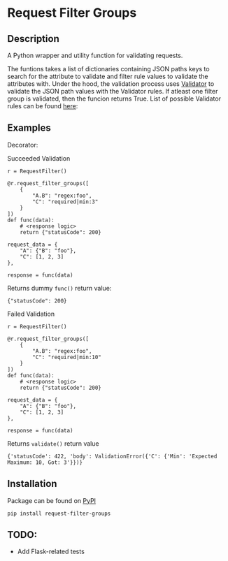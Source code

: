 # Request Filter Groups

## Description
A Python wrapper and utility function for validating requests. 

The funtions takes a list of dictionaries containing JSON paths keys to search for the attribute to validate and filter rule values to validate the attributes with. Under the hood, the validation process uses [Validator](https://github.com/CSenshi/Validator) to validate the JSON path values with the Validator rules. If atleast one filter group is validated, then the funcion returns True. List of possible Validator rules can be found [here](https://github.com/CSenshi/Validator/blob/master/RULES.md):

## Examples

Decorator:

Succeeded Validation

```
r = RequestFilter()

@r.request_filter_groups([
    {
        "A.B": "regex:foo",
        "C": "required|min:3"
    }
])
def func(data):
    # <response logic>
    return {"statusCode": 200}

request_data = {
    "A": {"B": "foo"},
    "C": [1, 2, 3]
},

response = func(data)
```
Returns dummy `func()` return value:
```
{"statusCode": 200}
```

Failed Validation

```
r = RequestFilter()

@r.request_filter_groups([
    {
        "A.B": "regex:foo",
        "C": "required|min:10"
    }
])
def func(data):
    # <response logic>
    return {"statusCode": 200}

request_data = {
    "A": {"B": "foo"},
    "C": [1, 2, 3]
},

response = func(data)
```
Returns `validate()` return value
```
{'statusCode': 422, 'body': ValidationError({'C': {'Min': 'Expected Maximum: 10, Got: 3'}})}
```

## Installation
Package can be found on [PyPI]()

```
pip install request-filter-groups
```

## TODO:
- Add Flask-related tests